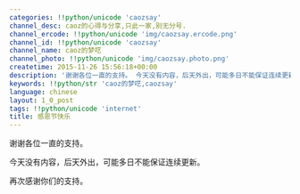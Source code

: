 ```yaml
---
categories: !!python/unicode 'caozsay'
channel_desc: caoz的心得与分享,只此一家,别无分号.
channel_ercode: !!python/unicode 'img/caozsay.ercode.png'
channel_id: !!python/unicode 'caozsay'
channel_name: caoz的梦呓
channel_photo: !!python/unicode 'img/caozsay.photo.png'
createtime: 2015-11-26 15:56:18+00:00
description: '谢谢各位一直的支持。 今天没有内容，后天外出，可能多日不能保证连续更新。 再次感谢你们的支持。  '
keywords: !!python/str 'caoz的梦呓,caozsay'
language: chinese
layout: 1_0_post
tags: !!python/unicode 'internet'
title: 感恩节快乐
---
```

<div class="rich_media_content" id="js_content">
<p>
         谢谢各位一直的支持。
        </p>
<p>
</p>
<p>
         今天没有内容，后天外出，可能多日不能保证连续更新。
        </p>
<p>
</p>
<p>
         再次感谢你们的支持。
        </p>
<p>
</p>
<p>
</p>
</div>
